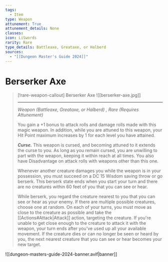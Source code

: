 ```yaml
---
tags:
  - Item
type: Weapon
attunement: True
attunement_details: None
classes:
icon: LiSwords
rarity: Rare
type_details: Battleaxe, Greataxe, or Halberd
sources: 
  - "[[Dungeon Master's Guide 2024]]"
---
```

# Berserker Axe
>[!rare-weapon-callout] Berserker Axe
>![[berserker-axe.jpg]]
>
>- - -
>_Weapon (Battleaxe, Greataxe, or Halberd) , Rare (Requires Attunement)_
>
>You gain a +1 bonus to attack rolls and damage rolls made with this magic weapon. In addition, while you are attuned to this weapon, your Hit Point maximum increases by 1 for each level you have attained.
>
>**_Curse._** This weapon is cursed, and becoming attuned to it extends the curse to you. As long as you remain cursed, you are unwilling to part with the weapon, keeping it within reach at all times. You also have Disadvantage on attack rolls with weapons other than this one.
>
>Whenever another creature damages you while the weapon is in your possession, you must succeed on a DC 15 Wisdom saving throw or go berserk. This berserk state ends when you start your turn and there are no creatures within 60 feet of you that you can see or hear.
>
>While berserk, you regard the creature nearest to you that you can see or hear as your enemy. If there are multiple possible creatures, choose one at random. On each of your turns, you must move as close to the creature as possible and take the [[Actions#Attack\|Attack]] action, targeting the creature. If you're unable to get close enough to the creature to attack it with the weapon, your turn ends after you've used up all your available movement. If the creature dies or can no longer be seen or heard by you, the next nearest creature that you can see or hear becomes your new target.

![[dungeon-masters-guide-2024-banner.avif|banner]]